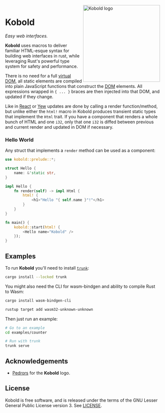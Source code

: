 <img src="https://raw.githubusercontent.com/maciejhirsz/kobold/master/kobold.svg?sanitize=true" alt="Kobold logo" width="250" align="right">

# Kobold

_Easy web interfaces._

**Kobold** uses macros to deliver familiar HTML-esque syntax for building web interfaces in rust,
while leveraging Rust's powerful type system for safety and performance.

There is no need for a full [virtual DOM](https://en.wikipedia.org/wiki/Virtual_DOM), all static
elements are compiled into plain JavaScript functions that construct the [DOM](https://developer.mozilla.org/en-US/docs/Web/API/Document_Object_Model)
elements. All expressions wrapped in `{ ... }` braces are then injected into that DOM, and updated
if they change.

Like in [React](https://reactjs.org/) or [Yew](https://yew.rs/) updates are done by calling a render
function/method, but unlike either the `html!` macro in Kobold produces transient static types that
implement the `Html` trait. If you have a component that renders a whole bunch of HTML and one `i32`,
only that one `i32` is diffed between previous and current render and updated in DOM if necessary.

### Hello World

Any struct that implements a `render` method can be used as a component:

```rust
use kobold::prelude::*;

struct Hello {
    name: &'static str,
}

impl Hello {
    fn render(self) -> impl Html {
        html! {
            <h1>"Hello "{ self.name }"!"</h1>
        }
    }
}

fn main() {
    kobold::start(html! {
        <Hello name="Kobold" />
    });
}
```

## Examples

To run **Kobold** you'll need to install [`trunk`](https://trunkrs.dev/):
```sh
cargo install --locked trunk
```

You might also need the CLI for wasm-bindgen and ability to compile Rust to Wasm:
```sh
cargo install wasm-bindgen-cli

rustup target add wasm32-unknown-unknown
```

Then just run an example:
```sh
# Go to an example
cd examples/counter

# Run with trunk
trunk serve
```

## Acknowledgements

+ [Pedrors](https://pedrors.pt/) for the **Kobold** logo.

## License

Kobold is free software, and is released under the terms of the GNU Lesser General Public
License version 3. See [LICENSE](LICENSE).
